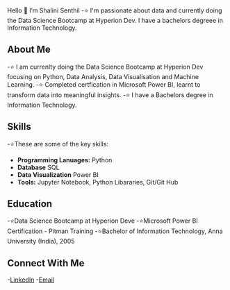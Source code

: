 Hello 👋 I’m Shalini Senthil
-⭐ I'm passionate about data and currently doing the Data Science Bootcamp at Hyperion Dev. I have a bachelors degreee in Information Technology.

## About Me
-⭐ I am currenlty doing the Data Science Bootcamp at Hyperion Dev focusing on Python, Data Analysis, Data Visualisation and Machine Learning.
-⭐ Completed certfication in Microsoft Power BI, learnt to transform data into meaningful insights.
-⭐ I have a Bachelors degree in Information Technology.

## Skills
-⭐These are some of the key skills:
- **Programming Lanuages:** Python
- **Database** SQL
- **Data Visualization** Power BI
- **Tools:** Jupyter Notebook, Python Libararies, Git/Git Hub

## Education 
-⭐Data Science Bootcamp at Hyperion Deve
-⭐Microsoft Power BI Certification - Pitman Training
-⭐Bachelor of Information Technology, Anna University (India), 2005

## Connect With Me 
-[LinkedIn](linkedin.com/in/shalini-senthil-88b95b81)
-[Email](shalinisenthil29@gmail.com)



<!---
Shal2903/Shal2903 is a ✨ special ✨ repository because its `README.md` (this file) appears on your GitHub profile.
You can click the Preview link to take a look at your changes.
--->
